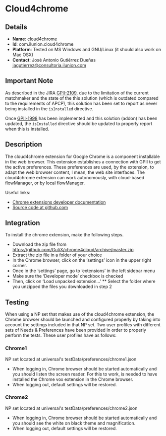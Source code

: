 # Cloud4chrome

## Details

* __Name__: cloud4chrome
* __Id__: com.ilunion.cloud4chrome
* __Platform__: Tested on MS Windows and GNU/Linux (it should also work on Mac OSX)
* __Contact__: José Antonio Gutiérrez Dueñas <jagutierrez@consultoria.ilunion.com>

## Important Note
As described in the JIRA [GPII-2109](https://issues.gpii.net/browse/GPII-2109), due to the limitation of the current matchmaker and the state of the this solution (which is outdated compared to the requirements of APCP), this solution has been set to report as never being installed in the `isInstalled` directive.

Once [GPII-1998](https://issues.gpii.net/browse/GPII-1998) has been implemented and this solution (addon) has been updated, the `isInstalled` directive should be updated to properly report when this is installed.

## Description
The cloud4chrome extension for Google Chrome is a component installable in the web browser. This extension establishes a connection with GPII to get the active preferences. These preferences are used, by the extension, to adapt the web browser content, I mean, the web site interfaces.
The cloud4chrome extension can work autonomously, with cloud-based flowManager, or by local flowManager.

Useful links:

  * [Chrome extensions developer documentation](https://developer.chrome.com/extensions)
  * [Source code at github.com](https://github.com/GutiX/chrome4cloud)

## Integration
To install the chrome extension, make the following steps.

  * Download the zip file from https://github.com/GutiX/chrome4cloud/archive/master.zip
  * Extract the zip file in a folder of your choice
  * In the Chrome browser, click on the ‘settings’ icon in the upper right corner.
  * Once in the ‘settings’ page, go to ‘extensions’ in the left sidebar menu
  * Make sure the ‘Developer mode’ checkbox is checked
  * Then, click on ‘Load unpacked extension...’
  ** Select the folder where you unzipped the files you downloaded in step 2


## Testing
When using a NP set that makes use of the cloud4chrome extension, the Chrome browser should be launched and configured properly by taking into account the settings included in that NP set.
Two user profiles with different sets of Needs & Preferences have been provided in order to properly perform the tests.
These user profiles have as follows:

### Chrome1
NP set located at universal's testData/preferences/chrome1.json

  * When logging in, Chrome browser should be started automatically and you should listen the screen reader. For this to work, is needed to have installed the Chrome vox extension in the Chrome browser.
  * When logging out, default settings will be restored.

### Chrome2
NP set located at universal's testData/preferences/chrome2.json

  * When logging in, Chrome browser should be started automatically and you should see the white on black theme and magnification.
  * When logging out, default settings will be restored.
